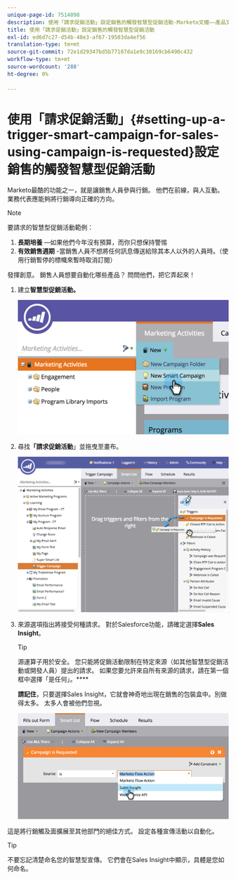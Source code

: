 ```yaml
---
unique-page-id: 7514898
description: 使用「請求促銷活動」設定銷售的觸發智慧型促銷活動-Marketo文檔——產品文檔
title: 使用「請求促銷活動」設定銷售的觸發智慧型促銷活動
exl-id: ed6d7c27-d54b-48e3-af67-19503da4ef56
translation-type: tm+mt
source-git-commit: 72e1d29347bd5b77107da1e9c30169cb6490c432
workflow-type: tm+mt
source-wordcount: '288'
ht-degree: 0%

---
```


# 使用「請求促銷活動」{#setting-up-a-trigger-smart-campaign-for-sales-using-campaign-is-requested}設定銷售的觸發智慧型促銷活動

Marketo最酷的功能之一，就是讓銷售人員參與行銷。 他們在前線，與人互動。 業務代表應能夠將行銷導向正確的方向。

>[!NOTE]
>
>要請求的智慧型促銷活動範例：
>
>1. **長期培養** —如果他們今年沒有預算，而你只想保持警惕
>1. **有效銷售週期** -當銷售人員不想將任何訊息傳送給除其本人以外的人員時。（使用行銷暫停的標幟來暫時取消訂閱）

>
>
發揮創意。 銷售人員想要自動化哪些產品？ 問問他們，把它弄起來！

1. 建立&#x200B;**智慧型促銷活動。**

   ![](assets/image2015-5-20-16-3a3-3a25.png)

1. 尋找&#x200B;**「請求促銷活動**」並拖曳至畫布。

   ![](assets/campaignfilterdrag.png)

1. 來源選項指出將接受何種請求。 對於Salesforce功能，請確定選擇&#x200B;**Sales** **Insight**。

   >[!TIP]
   >
   >源運算子用於安全。 您只能將促銷活動限制在特定來源（如其他智慧型促銷活動或開發人員）提出的請求。 如果您要允許來自所有來源的請求，請在第一個框中選擇「是任何」。****
   >
   >**請記住**，只要選擇Sales Insight，它就會神奇地出現在銷售的包裝盒中。別做得太多。 太多人會被他們忽視。

   ![](assets/image2015-5-20-17-3a56-3a56.png)

這是將行銷觸及面擴展至其他部門的絕佳方式。 設定各種宣傳活動以自動化。

>[!TIP]
>
>不要忘記清楚命名您的智慧型宣傳。 它們會在Sales Insight中顯示，具體是您如何命名。
